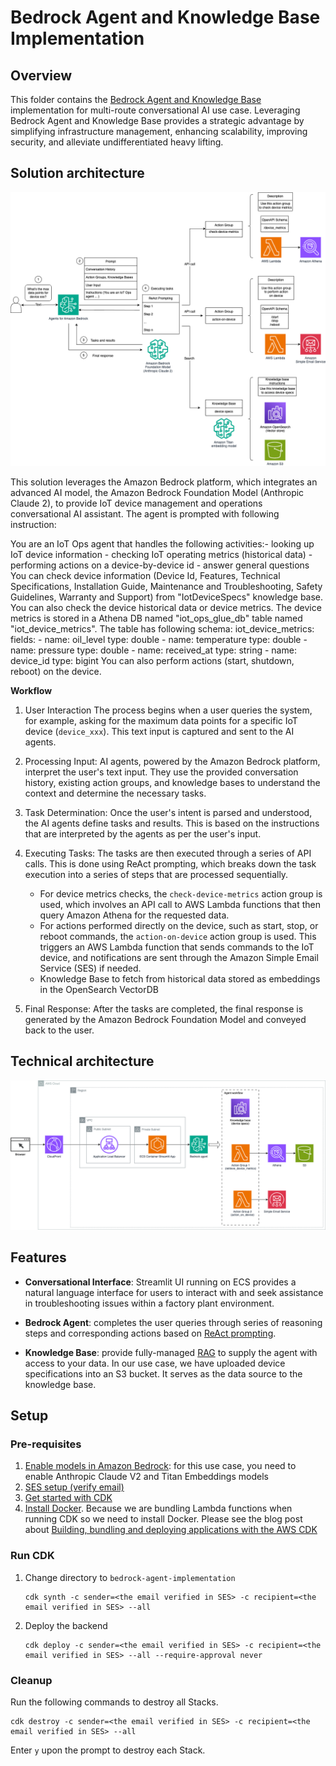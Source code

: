 # Bedrock Agent and Knowledge Base Implementation

## Overview

This folder contains the [Bedrock Agent and Knowledge Base](https://aws.amazon.com/bedrock/agents/) implementation for multi-route conversational AI use case. Leveraging Bedrock Agent and Knowledge Base provides a strategic advantage by simplifying infrastructure management, enhancing scalability, improving security, and alleviate undifferentiated heavy lifting.

## Solution architecture

![bedrock_solution](assets/bedrock_agent_solution.png)

This solution leverages the Amazon Bedrock platform, which integrates an advanced AI model, the Amazon Bedrock Foundation Model (Anthropic Claude 2), to provide IoT device management and operations conversational AI assistant. The agent is prompted with following instruction: 

You are an IoT Ops agent that handles the following activities:- looking up IoT device information - checking IoT operating metrics (historical data) - performing actions on a device-by-device id - answer general questions You can check device information (Device Id, Features, Technical Specifications, Installation Guide, Maintenance and Troubleshooting, Safety Guidelines, Warranty and Support) from "IotDeviceSpecs" knowledge base. You can also check the device historical data or device metrics. The device metrics is stored in a Athena DB named "iot_ops_glue_db" table named "iot_device_metrics". The table has following schema: iot_device_metrics: fields: - name: oil_level type: double - name: temperature type: double - name: pressure type: double - name: received_at type: string - name: device_id type: bigint You can also perform actions (start, shutdown, reboot) on the device.

**Workflow**
1.	User Interaction The process begins when a user queries the system, for example, asking for the maximum data points for a specific IoT device (`device_xxx`). This text input is captured and sent to the AI agents.

2.	Processing Input: AI agents, powered by the Amazon Bedrock platform, interpret the user's text input. They use the provided conversation history, existing action groups, and knowledge bases to understand the context and determine the necessary tasks.

3.	Task Determination: Once the user's intent is parsed and understood, the AI agents define tasks and results. This is based on the instructions that are interpreted by the agents as per the user's input.

4.	Executing Tasks: The tasks are then executed through a series of API calls. This is done using ReAct prompting, which breaks down the task execution into a series of steps that are processed sequentially.

    -  For device metrics checks, the `check-device-metrics` action group is used, which involves an API call to AWS Lambda functions that then query Amazon Athena for the requested data.
    - For actions performed directly on the device, such as start, stop, or reboot commands, the `action-on-device` action group is used. This triggers an AWS Lambda function that sends commands to the IoT device, and notifications are sent through the Amazon Simple Email Service (SES) if needed.
    - Knowledge Base to fetch from historical data stored as embeddings in the OpenSearch VectorDB 

5.	Final Response: After the tasks are completed, the final response is generated by the Amazon Bedrock Foundation Model and conveyed back to the user.

## Technical architecture

![bedrock_technical_architecture](assets/bedrock_agent_architecture.png)

## Features

- **Conversational Interface**: Streamlit UI running on ECS provides a natural language interface for users to interact with and seek assistance in troubleshooting issues within a factory plant environment. 

- **Bedrock Agent**: completes the user queries through series of reasoning steps and corresponding actions based on [ReAct prompting](https://www.promptingguide.ai/techniques/react).

- **Knowledge Base**: provide fully-managed [RAG](https://www.promptingguide.ai/research/rag) to supply the agent with access to your data. In our use case, we have uploaded device specifications into an S3 bucket. It serves as the data source to the knowledge base.

## Setup

### Pre-requisites
1. [Enable models in Amazon Bedrock](https://docs.aws.amazon.com/bedrock/latest/userguide/model-access.html): for this use case, you need to enable Anthropic Claude V2 and Titan Embeddings models 
2. [SES setup (verify email)](https://docs.aws.amazon.com/ses/latest/dg/setting-up.html)
3. [Get started with CDK](https://docs.aws.amazon.com/cdk/v2/guide/getting_started.html)
4. [Install Docker](https://www.docker.com/get-started/). Because we are bundling Lambda functions when running CDK so we need to install Docker. Please see the blog post about [Building, bundling and deploying applications with the AWS CDK](https://aws.amazon.com/blogs/devops/building-apps-with-aws-cdk/)

### Run CDK
1. Change directory to `bedrock-agent-implementation`
    ```
    cdk synth -c sender=<the email verified in SES> -c recipient=<the email verified in SES> --all
    ```
2. Deploy the backend
    ```
    cdk deploy -c sender=<the email verified in SES> -c recipient=<the email verified in SES> --all --require-approval never
    ```

### Cleanup
Run the following commands to destroy all Stacks. 
```
cdk destroy -c sender=<the email verified in SES> -c recipient=<the email verified in SES> --all
```
Enter `y` upon the prompt to destroy each Stack.
